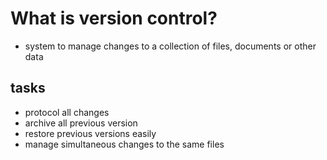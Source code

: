 # What is version control?

- system to manage changes to a collection of files, documents or other data

## tasks

- protocol all changes
- archive all previous version
- restore previous versions easily
- manage simultaneous changes to the same files